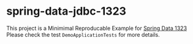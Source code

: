 # spring-data-jdbc-1323

This project is a Minimimal Reproducable Example for [Spring Data 1323](https://github.com/spring-projects/spring-data-relational/issues/1323)
Please check the test `DemoApplicationTests` for more details.